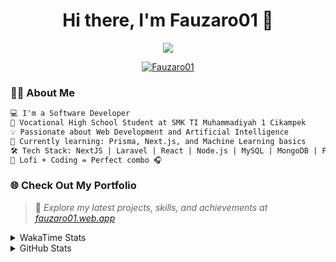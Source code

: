 <h1 align="center">Hi there, I'm Fauzaro01 👋</h1>

<p align="center">
  <img src="https://readme-typing-svg.herokuapp.com?font=Fira+Code&size=22&pause=1000&center=true&vCenter=true&width=460&lines=Full+Stack+Web+Developer;Self-Taught+Programmer;Always+Learning+New+Things;Love+to+Build+Cool+Stuff+😎" />
</p>

<p align="center">
  <a href="https://github.com/Fauzaro01">
    <img src="https://komarev.com/ghpvc/?username=Fauzaro01&label=Profile+views&color=blue&style=flat" alt="Fauzaro01" />
  </a>
</p>

### 👨‍💻 About Me

```txt
💻 I'm a Software Developer
🏫 Vocational High School Student at SMK TI Muhammadiyah 1 Cikampek
💡 Passionate about Web Development and Artificial Intelligence
🌱 Currently learning: Prisma, Next.js, and Machine Learning basics
🛠️ Tech Stack: NextJS | Laravel | React | Node.js | MySQL | MongoDB | PrismaJS
🎵 Lofi + Coding = Perfect combo 🎧
```


### 🌐 Check Out My Portfolio

> 📎 *Explore my latest projects, skills, and achievements at [fauzaro01.web.app](https://fauzaro01.web.app)*


<details>
  <summary>
     WakaTime Stats
  </summary>
  <br>
  
  <!--START_SECTION:waka-->

```txt
From: 10 September 2021 - To: 15 July 2025

Total Time: 921 hrs 32 mins

JavaScript          300 hrs 15 mins ████████░░░░░░░░░░░░░░░░░   32.58 %
PHP                 181 hrs 10 mins █████░░░░░░░░░░░░░░░░░░░░   19.66 %
HTML                106 hrs 16 mins ███░░░░░░░░░░░░░░░░░░░░░░   11.53 %
Blade Template      86 hrs 15 mins  ██▒░░░░░░░░░░░░░░░░░░░░░░   09.36 %
EJS                 62 hrs          █▓░░░░░░░░░░░░░░░░░░░░░░░   06.73 %
Java                41 hrs 50 mins  █░░░░░░░░░░░░░░░░░░░░░░░░   04.54 %
CSS                 36 hrs 26 mins  █░░░░░░░░░░░░░░░░░░░░░░░░   03.96 %
JSON                33 hrs 28 mins  █░░░░░░░░░░░░░░░░░░░░░░░░   03.63 %
Python              13 hrs 52 mins  ▒░░░░░░░░░░░░░░░░░░░░░░░░   01.51 %
Other               7 hrs 1 min     ▒░░░░░░░░░░░░░░░░░░░░░░░░   00.76 %
```

<!--END_SECTION:waka-->
</details>
<details>
  <summary>
    GitHub Stats
  </summary>
  <br>
  <div align="center">
    <img src="https://github-readme-stats.vercel.app/api?username=Fauzaro01&show_icons=true&theme=algolia" alt="Fauzaro01's GitHub Stats" style="margin: 20px;" />
    <img src="https://github-readme-streak-stats.herokuapp.com/?user=Fauzaro01&theme=algolia" alt="Fauzaro01's GitHub Streak" style="margin: 20px;" />
  </div>

  <div align="center">
    <img src="https://github-readme-stats.vercel.app/api?username=Fauzaro01&show_icons=true&locale=en&count_private=true&hide_rank=true&custom_title=My%20GitHub%20Stats&disable_animations=true&theme=algolia" alt="Fauzaro01's Stars" style="margin: 20px;" />
    <img src="https://github-readme-stats.vercel.app/api/top-langs/?username=Fauzaro01&langs_count=8&theme=algolia&layout=compact" alt="Top Languages" style="margin: 20px;" />
  </div>
</details>
